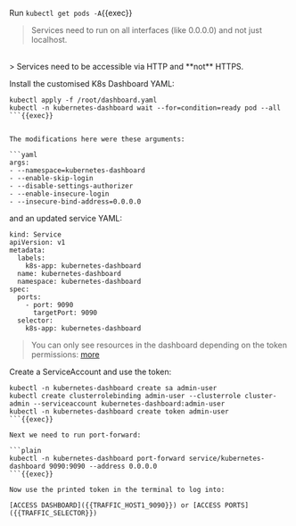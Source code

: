 
Run `kubectl get pods -A`{{exec}}


> Services need to run on all interfaces (like 0.0.0.0) and not just localhost.
<br>
> Services need to be accessible via HTTP and **not** HTTPS.

Install the customised K8s Dashboard YAML:

```plain
kubectl apply -f /root/dashboard.yaml
kubectl -n kubernetes-dashboard wait --for=condition=ready pod --all
```{{exec}}


The modifications here were these arguments:

```yaml
args:
- --namespace=kubernetes-dashboard
- --enable-skip-login
- --disable-settings-authorizer
- --enable-insecure-login
- --insecure-bind-address=0.0.0.0
```

and an updated service YAML:

```yaml{10,11}
kind: Service
apiVersion: v1
metadata:
  labels:
    k8s-app: kubernetes-dashboard
  name: kubernetes-dashboard
  namespace: kubernetes-dashboard
spec:
  ports:
    - port: 9090
      targetPort: 9090
  selector:
    k8s-app: kubernetes-dashboard
```

> You can only see resources in the dashboard depending on the token permissions: [more](https://github.com/kubernetes/dashboard/blob/master/docs/user/access-control/creating-sample-user.md)

Create a ServiceAccount and use the token:

```plain
kubectl -n kubernetes-dashboard create sa admin-user
kubectl create clusterrolebinding admin-user --clusterrole cluster-admin --serviceaccount kubernetes-dashboard:admin-user
kubectl -n kubernetes-dashboard create token admin-user
```{{exec}}

Next we need to run port-forward:

```plain
kubectl -n kubernetes-dashboard port-forward service/kubernetes-dashboard 9090:9090 --address 0.0.0.0
```{{exec}}

Now use the printed token in the terminal to log into:

[ACCESS DASHBOARD]({{TRAFFIC_HOST1_9090}}) or [ACCESS PORTS]({{TRAFFIC_SELECTOR}})
